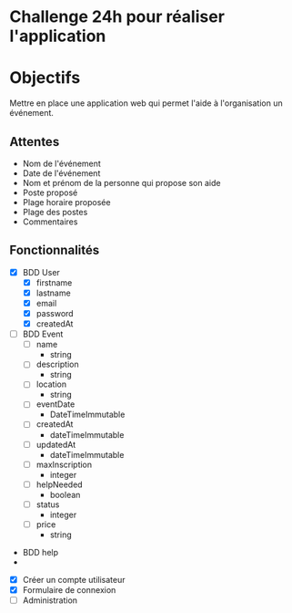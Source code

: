 # Challenge 24h pour réaliser l'application

# Objectifs
Mettre en place une application web qui permet l'aide à l'organisation un événement.

## Attentes
- Nom de l'événement
- Date de l'événement
- Nom et prénom de la personne qui propose son aide
- Poste proposé
- Plage horaire proposée
- Plage des postes
- Commentaires

## Fonctionnalités
- [x] BDD User
  - [x] firstname
  - [x] lastname
  - [x] email
  - [x] password
  - [x] createdAt

- [ ] BDD Event
  - [ ] name
    - string
  - [ ] description
    - string
  - [ ] location
    - string
  - [ ] eventDate
    - DateTimeImmutable
  - [ ] createdAt
    - dateTimeImmutable
  - [ ] updatedAt
    - dateTimeImmutable
  - [ ] maxInscription
    - integer
  - [ ] helpNeeded
    - boolean
  -[ ] status
    - integer
  - [ ] price
    - string

- BDD help
- 
- [x] Créer un compte utilisateur
- [x] Formulaire de connexion
- [ ] Administration
